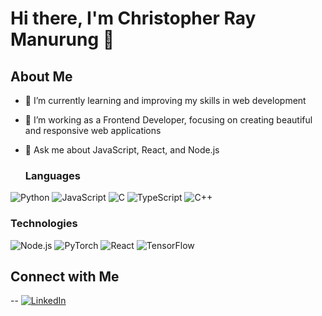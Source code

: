 # Hi there, I'm Christopher Ray Manurung 👋

## About Me
- 🌱 I’m currently learning and improving my skills in web development
- 🔭 I’m working as a Frontend Developer, focusing on creating beautiful and responsive web applications
- 💬 Ask me about JavaScript, React, and Node.js

  ### Languages

![Python](https://img.shields.io/badge/-Python-000?&logo=Python)
![JavaScript](https://img.shields.io/badge/-JavaScript-000?&logo=JavaScript)
![C](https://img.shields.io/badge/-C-000?&logo=C)
![TypeScript](https://img.shields.io/badge/-TypeScript-000?&logo=TypeScript)
![C++](https://img.shields.io/badge/-C++-000?&logo=c%2b%2b&logoColor=00599C)

### Technologies


![Node.js](https://img.shields.io/badge/-Node.js-000?&logo=node.js)
![PyTorch](https://img.shields.io/badge/-PyTorch-000?&logo=PyTorch)
![React](https://img.shields.io/badge/-React-000?&logo=React)
![TensorFlow](https://img.shields.io/badge/-TensorFlow-000?&logo=TensorFlow)

## Connect with Me

-- [![LinkedIn](https://img.shields.io/badge/LinkedIn-0077B5?style=for-the-badge&logo=linkedin&logoColor=white)](https://www.linkedin.com/in/christopher-ray-manurung-6706b9221/)

